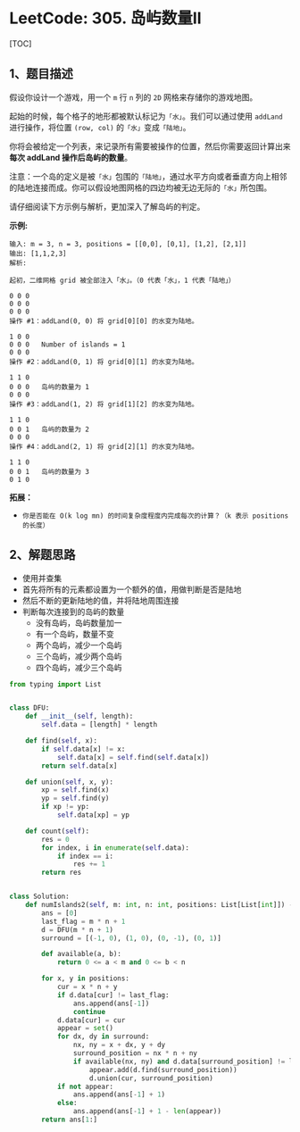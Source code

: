 # LeetCode: 305. 岛屿数量II

[TOC]

## 1、题目描述

假设你设计一个游戏，用一个 `m` 行 `n` 列的 `2D` 网格来存储你的游戏地图。

起始的时候，每个格子的地形都被默认标记为`「水」`。我们可以通过使用 `addLand` 进行操作，将位置 `(row, col)` 的`「水」`变成`「陆地」`。

你将会被给定一个列表，来记录所有需要被操作的位置，然后你需要返回计算出来 **每次 addLand 操作后岛屿的数量**。

注意：一个岛的定义是被`「水」`包围的`「陆地」`，通过水平方向或者垂直方向上相邻的陆地连接而成。你可以假设地图网格的四边均被无边无际的`「水」`所包围。

请仔细阅读下方示例与解析，更加深入了解岛屿的判定。

**示例:**

```
输入: m = 3, n = 3, positions = [[0,0], [0,1], [1,2], [2,1]]
输出: [1,1,2,3]
解析:

起初，二维网格 grid 被全部注入「水」。（0 代表「水」，1 代表「陆地」）

0 0 0
0 0 0
0 0 0
操作 #1：addLand(0, 0) 将 grid[0][0] 的水变为陆地。

1 0 0
0 0 0   Number of islands = 1
0 0 0
操作 #2：addLand(0, 1) 将 grid[0][1] 的水变为陆地。

1 1 0
0 0 0   岛屿的数量为 1
0 0 0
操作 #3：addLand(1, 2) 将 grid[1][2] 的水变为陆地。

1 1 0
0 0 1   岛屿的数量为 2
0 0 0
操作 #4：addLand(2, 1) 将 grid[2][1] 的水变为陆地。

1 1 0
0 0 1   岛屿的数量为 3
0 1 0
```

**拓展：**

-   `你是否能在 O(k log mn) 的时间复杂度程度内完成每次的计算？（k 表示 positions 的长度）`



## 2、解题思路

-   使用并查集
-   首先将所有的元素都设置为一个额外的值，用做判断是否是陆地
-   然后不断的更新陆地的值，并将陆地周围连接
-   判断每次连接到的岛屿的数量
    -   没有岛屿，岛屿数量加一
    -   有一个岛屿，数量不变
    -   两个岛屿，减少一个岛屿
    -   三个岛屿，减少两个岛屿
    -   四个岛屿，减少三个岛屿



```python
from typing import List


class DFU:
    def __init__(self, length):
        self.data = [length] * length

    def find(self, x):
        if self.data[x] != x:
            self.data[x] = self.find(self.data[x])
        return self.data[x]

    def union(self, x, y):
        xp = self.find(x)
        yp = self.find(y)
        if xp != yp:
            self.data[xp] = yp

    def count(self):
        res = 0
        for index, i in enumerate(self.data):
            if index == i:
                res += 1
        return res


class Solution:
    def numIslands2(self, m: int, n: int, positions: List[List[int]]) -> List[int]:
        ans = [0]
        last_flag = m * n + 1
        d = DFU(m * n + 1)
        surround = [(-1, 0), (1, 0), (0, -1), (0, 1)]

        def available(a, b):
            return 0 <= a < m and 0 <= b < n

        for x, y in positions:
            cur = x * n + y
            if d.data[cur] != last_flag:
                ans.append(ans[-1])
                continue
            d.data[cur] = cur
            appear = set()
            for dx, dy in surround:
                nx, ny = x + dx, y + dy
                surround_position = nx * n + ny
                if available(nx, ny) and d.data[surround_position] != last_flag:
                    appear.add(d.find(surround_position))
                    d.union(cur, surround_position)
            if not appear:
                ans.append(ans[-1] + 1)
            else:
                ans.append(ans[-1] + 1 - len(appear))
        return ans[1:]
    
```

